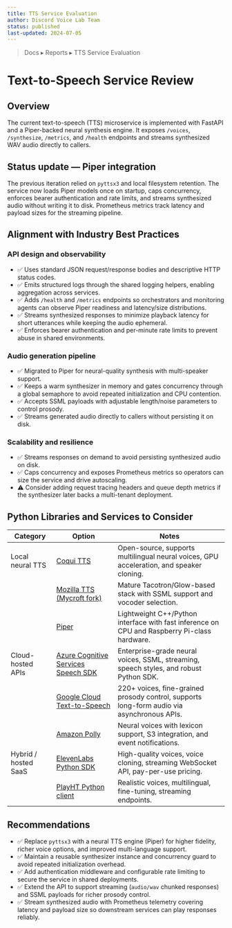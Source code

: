 ```yaml
---
title: TTS Service Evaluation
author: Discord Voice Lab Team
status: published
last-updated: 2024-07-05
---
```


> Docs ▸ Reports ▸ TTS Service Evaluation

# Text-to-Speech Service Review

## Overview

The current text-to-speech (TTS) microservice is implemented with FastAPI and a
Piper-backed neural synthesis engine. It exposes `/voices`, `/synthesize`,
`/metrics`, and `/health` endpoints and streams synthesized WAV audio directly
to callers.

## Status update — Piper integration

The previous iteration relied on `pyttsx3` and local filesystem retention. The
service now loads Piper models once on startup, caps concurrency, enforces
bearer authentication and rate limits, and streams synthesized audio without
writing it to disk. Prometheus metrics track latency and payload sizes for the
streaming pipeline.

## Alignment with Industry Best Practices

### API design and observability

-  ✅ Uses standard JSON request/response bodies and descriptive HTTP status codes.
-  ✅ Emits structured logs through the shared logging helpers, enabling aggregation
  across services.
-  ✅ Adds `/health` and `/metrics` endpoints so orchestrators and monitoring
  agents can observe Piper readiness and latency/size distributions.
-  ✅ Streams synthesized responses to minimize playback latency for short
  utterances while keeping the audio ephemeral.
-  ✅ Enforces bearer authentication and per-minute rate limits to prevent abuse in
  shared environments.

### Audio generation pipeline

-  ✅ Migrated to Piper for neural-quality synthesis with multi-speaker support.
-  ✅ Keeps a warm synthesizer in memory and gates concurrency through a global
  semaphore to avoid repeated initialization and CPU contention.
-  ✅ Accepts SSML payloads with adjustable length/noise parameters to control
  prosody.
-  ✅ Streams generated audio directly to callers without persisting it on disk.

### Scalability and resilience

-  ✅ Streams responses on demand to avoid persisting synthesized audio on disk.
-  ✅ Caps concurrency and exposes Prometheus metrics so operators can size the
  service and drive autoscaling.
-  ⚠️ Consider adding request tracing headers and queue depth metrics if the
  synthesizer later backs a multi-tenant deployment.

## Python Libraries and Services to Consider

| Category | Option | Notes |
| --- | --- | --- |
| Local neural TTS | [Coqui TTS](https://github.com/coqui-ai/TTS) | Open-source, supports multilingual neural voices, GPU acceleration, and speaker cloning. |
|  | [Mozilla TTS (Mycroft fork)](https://github.com/mozilla/TTS) | Mature Tacotron/Glow-based stack with SSML support and vocoder selection. |
|  | [Piper](https://github.com/rhasspy/piper) | Lightweight C++/Python interface with fast inference on CPU and Raspberry Pi-class hardware. |
| Cloud-hosted APIs | [Azure Cognitive Services Speech SDK](https://learn.microsoft.com/azure/ai-services/speech-service/) | Enterprise-grade neural voices, SSML, streaming, speech styles, and robust Python SDK. |
|  | [Google Cloud Text-to-Speech](https://cloud.google.com/text-to-speech/docs/reference/libraries) | 220+ voices, fine-grained prosody control, supports long-form audio via asynchronous APIs. |
|  | [Amazon Polly](https://aws.amazon.com/polly/) | Neural voices with lexicon support, S3 integration, and event notifications. |
| Hybrid / hosted SaaS | [ElevenLabs Python SDK](https://github.com/elevenlabs/elevenlabs-python) | High-quality voices, voice cloning, streaming WebSocket API, pay-per-use pricing. |
|  | [PlayHT Python client](https://docs.play.ht/docs/python-sdk) | Realistic voices, multilingual, fine-tuning, streaming endpoints. |

## Recommendations

-  ✅ Replace `pyttsx3` with a neural TTS engine (Piper) for higher fidelity,
   richer voice options, and improved multi-language support.
-  ✅ Maintain a reusable synthesizer instance and concurrency guard to avoid
   repeated initialization overhead.
-  ✅ Add authentication middleware and configurable rate limiting to secure the
   service in shared deployments.
-  ✅ Extend the API to support streaming (`audio/wav` chunked responses) and SSML
   payloads for richer prosody control.
-  ✅ Stream synthesized audio with Prometheus telemetry covering latency and
   payload size so downstream services can play responses reliably.
